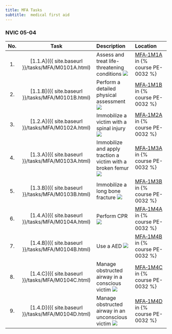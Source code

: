 ```yaml
---
title: MFA Tasks
subtitle:  medical first aid
---
```




### NVIC 05-04

| No.   | Task | Description | Location |
|:-----:|:----:|:------------|:-------|
| 1. | [1.1.A]({{ site.baseurl }}/tasks/MFA/M0101A.html) | Assess and treat life-threatening conditions ![]({{site.baseurl}}/assets/images/new.jpg)  | [MFA‑1M1A]({{site.baseurl}}/assessments/Common/MFA-1M1A) in {% course PE-0032 %} |
| 2. | [1.1.B]({{ site.baseurl }}/tasks/MFA/M0101B.html) | Perform a detailed physical assessment ![]({{site.baseurl}}/assets/images/new.jpg)  | [MFA‑1M1B]({{site.baseurl}}/assessments/Common/MFA-1M1B) in {% course PE-0032 %} |
| 3. | [1.2.A]({{ site.baseurl }}/tasks/MFA/M0102A.html) | Immobilize a victim with a spinal injury ![]({{site.baseurl}}/assets/images/new.jpg)  | [MFA‑1M2A]({{site.baseurl}}/assessments/Common/MFA-1M2A) in {% course PE-0032 %} |
| 4. | [1.3.A]({{ site.baseurl }}/tasks/MFA/M0103A.html) | Immobilize and apply traction a victim with a broken femur ![]({{site.baseurl}}/assets/images/new.jpg)  | [MFA‑1M3A]({{site.baseurl}}/assessments/Common/MFA-1M3A) in {% course PE-0032 %} |
| 5. | [1.3.B]({{ site.baseurl }}/tasks/MFA/M0103B.html) | Immobilize a long bone fracture ![]({{site.baseurl}}/assets/images/new.jpg)  | [MFA‑1M3B]({{site.baseurl}}/assessments/Common/MFA-1M3B) in {% course PE-0032 %} |
| 6. | [1.4.A]({{ site.baseurl }}/tasks/MFA/M0104A.html) | Perform CPR ![]({{site.baseurl}}/assets/images/new.jpg)  | [MFA‑1M4A]({{site.baseurl}}/assessments/Common/MFA-1M4A) in {% course PE-0032 %} |
| 7. | [1.4.B]({{ site.baseurl }}/tasks/MFA/M0104B.html) | Use a AED ![]({{site.baseurl}}/assets/images/new.jpg)  | [MFA‑1M4B]({{site.baseurl}}/assessments/Common/MFA-1M4B) in {% course PE-0032 %} |
| 8. | [1.4.C]({{ site.baseurl }}/tasks/MFA/M0104C.html) | Manage obstructed airway in a conscious victim ![]({{site.baseurl}}/assets/images/new.jpg)  | [MFA‑1M4C]({{site.baseurl}}/assessments/Common/MFA-1M4C) in {% course PE-0032 %} |
| 9. | [1.4.D]({{ site.baseurl }}/tasks/MFA/M0104D.html) | Manage obstructed airway in an unconscious victim ![]({{site.baseurl}}/assets/images/new.jpg)  | [MFA‑1M4D]({{site.baseurl}}/assessments/Common/MFA-1M4D) in {% course PE-0032 %} |
